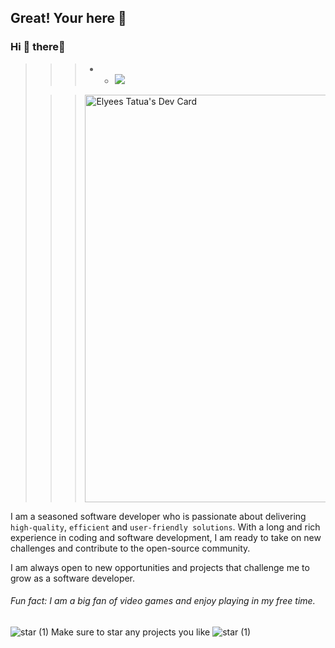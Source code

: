 ## Great! Your here 🎉
### Hi 🧸 there👋 
> > > * * ![](https://komarev.com/ghpvc/?username=kooya3&color=green&style=for-the-badge) 
> 
> > > <a href="https://app.daily.dev/kooya3"><img src="https://api.daily.dev/devcards/v2/AUBFgdIMOLOVR9Ky47Tsw.png?type=wide&r=yq2" width="652" alt="Elyees Tatua's Dev Card"/></a>


I am a seasoned software developer who is passionate about delivering `high-quality`, `efficient` and `user-friendly solutions`. With a long and rich experience in coding and software development, I am ready to take on new challenges and contribute to the open-source community.

I am always open to new opportunities and projects that challenge me to grow as a software developer.

###### Fun fact: I am a big fan of video games and enjoy playing in my free time.




 ![star (1)](https://user-images.githubusercontent.com/84116117/222882267-2d4806e0-793b-49c8-8f1b-2e99aa1c62b8.png) Make sure to star any projects you like ![star (1)](https://user-images.githubusercontent.com/84116117/222882252-e492996e-244f-4b98-b001-77581ebd8f8a.png)

